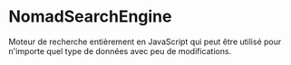 # NomadSearchEngine

Moteur de recherche entièrement en JavaScript qui peut être utilisé pour n'importe quel type de données avec peu de modifications.